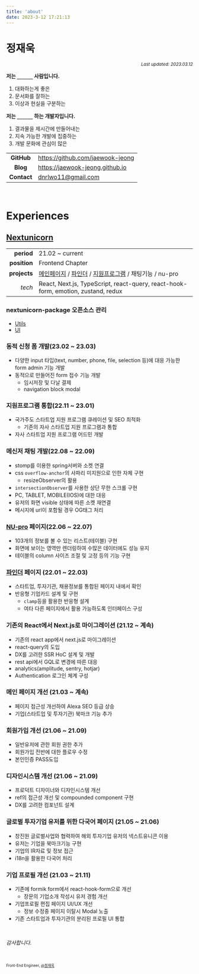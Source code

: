 ```yaml
---
title: 'about'
date: 2023-3-12 17:21:13
---
```


# 정재욱

<div align="right"><sub><i>Last updated: 2023.03.12</i></sub></div>

**저는 `______`  사람입니다.**

1. 대화하는게 좋은
2. 문서화를 잘하는
3. 이상과 현실을 구분하는

**저는 `______` 하는 개발자입니다.**

1. 결과물을 제시간에 만들어내는
2. 지속 가능한 개발에 집중하는 
3. 개발 문화에 관심이 많은


|             |                                    |
| :---------: |------------------------------------|
| **GitHub**  | <https://github.com/jaewook-jeong> |
|  **Blog**   | <https://jaewook-jeong.github.io> |
| **Contact** | <dnrlwo11@gmail.com>               |

<br />

# Experiences

## [Nextunicorn](https://www.nextunicorn.kr)

|              |                                                                                                                                             |
| -----------: |---------------------------------------------------------------------------------------------------------------------------------------------|
|   **period** | 21.02 ~ current                                                                                                                             |
| **position** | Frontend Chapter                                                                                                                            |
| **projects** | [메인페이지](https://nextunicorn.kr) / [파인더](https://nextunicorn.kr/finder) / [지원프로그램](https://nextunicorn.kr/support-programs) / 채팅기능  / nu-pro |
|    *tech*    | React, Next.js, TypeScript, react-query, react-hook-form, emotion, zustand, redux                                                           |

### nextunicorn-package 오픈소스 관리

- [Utils](https://www.npmjs.com/package/@nextunicorn/utils)
- [UI](https://www.npmjs.com/package/@nextunicorn/ui)

### 동적 신청 폼 개발(23.02 ~ 23.03)

- 다양한 input 타입(text, number, phone, file, selection 등)에 대응 가능한 form admin 기능 개발
- 동적으로 만들어진 form 접수 기능 개발
  - 임시저장 및 다날 결제
  - navigation block modal

### 지원프로그램 통합(22.11 ~ 23.01)

- 국가주도 스타트업 지원 프로그램 큐레이션 및 SEO 최적화
  - 기존의 자사 스타트업 지원 프로그램과 통합
- 자사 스타트업 지원 프로그램 어드민 개발

### 메신저 채팅 개발(22.08 ~ 22.09)

- stomp를 이용한 spring서버와 소켓 연결
- css `overflow-anchor`의 사파리 미지원으로 인한 자체 구현
  - resizeObserver의 활용
- `intersectionObserver`를 사용한 상단 무한 스크롤 구현
- PC, TABLET, MOBILE(IOS)에 대한 대응
- 유저의 화면 visible 상태에 따른 소켓 재연결
- 메시지에 url이 포함될 경우 OG태그 처리

### [NU-pro](https://pro.nextunicorn.kr/) 페이지(22.06 ~ 22.07)

- 103개의 정보를 볼 수 있는 리스트(테이블) 구현
- 화면에 보이는 영역만 렌더링하여 수많은 데이터에도 성능 유지
- 테이블의 column 사이즈 조절 및 고정 등의 기능 구현

### [파인더](https://www.nextunicorn.kr/finder) 페이지 (22.01 ~ 22.03)

- 스타트업, 투자기관, 채용정보를 통합된 페이지 내에서 확인
- 반응형 기업카드 설계 및 구현
  - `clamp`등을 활용한 반응형 설계
  - 여타 다른 페이지에서 활용 가능하도록 인터페이스 구성

### 기존의 React에서 Next.js로 마이그레이션 (21.12 ~ 계속)

- 기존의 react app에서 next.js로 마이그레이션
- react-query의 도입
- DX를 고려한 SSR HoC 설계 및 개발
- rest api에서 GQL로 변경에 따른 대응
- analytics(amplitude, sentry, hotjar)
- Authentication 로그인 체계 구성

### 메인 페이지 개선 (21.03 ~ 계속)

- 페이지 접근성 개선하여 Alexa SEO 등급 상승
- 기업(스타트업 및 투자기관) 북마크 기능 추가

### 회원가입 개선 (21.06 ~ 21.09)

- 일반유저에 관한 회원 권한 추가
- 회원가입 전반에 대한 플로우 수정
- 본인인증 PASS도입

### 디자인시스템 개선 (21.06 ~ 21.09)

- 프로덕트 디자이너와 디자인시스템 개선
- ref의 접근성 개선 및 compounded component 구현
- DX를 고려한 컴포넌트 설계

### 글로벌 투자기업 유저를 위한 다국어 페이지 (21.05 ~ 21.06)

- 창진원 글로벌사업와 협력하여 해외 투자기업 유저의 넥스트유니콘 이용
- 유저는 기업을 북마크기능 구현
- 기업의 IR자료 및 정보 접근
- i18n을 활용한 다국어 처리

### 기업 프로필 개선 (21.03 ~ 21.11)

- 기존에 formik form에서 react-hook-form으로 개선
  - 장문의 기업소개 작성시 유저 경험 개선
- 기업프로필 편집 페이지 UI/UX 개선
  - 정보 수정중 페이지 이탈시 Modal 노출
- 기존 스타트업과 투자기관의 분리된 프로필 UI 통합

<br />

_감사합니다._

<br/>

<sub><sup>Front-End Engineer, <a href="https://github.com/jaewook-jeong">@정재욱</a></sup></sub>

</div>